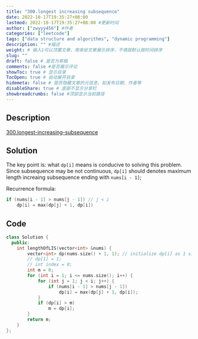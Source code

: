 ```yaml
---
title: "300.longest increasing subsequence"
date: 2022-10-17T19:35:27+08:00
lastmod: 2022-10-17T19:35:27+08:00 #更新时间
author: ["zwyyy456"] #作者
categories: ["leetcode"]
tags: ["data structure and algorithms", "dynamic programming"]
description: "" #描述
weight: # 输入1可以顶置文章，用来给文章展示排序，不填就默认按时间排序
slug: ""
draft: false # 是否为草稿
comments: false #是否展示评论
showToc: true # 显示目录
TocOpen: true # 自动展开目录
hidemeta: false # 是否隐藏文章的元信息，如发布日期、作者等
disableShare: true # 底部不显示分享栏
showbreadcrumbs: false #顶部显示当前路径
---
```

## Description
[300.longest-increasing-subsequence](https://leetcode.com/problems/longest-increasing-subsequence/submissions/)

## Solution
The key point is: what `dp[i]` means is conducive to solving this problem. Since subsequence may be not continuous, `dp[i]` should denotes maximum length increaing subsequence ending with `nums[i - 1]`;

Recurrence formula:
```cpp
if (nums[i - 1] > nums[j - 1]) // j < i
    dp[i] = max(dp[j] + 1, dp[i])
```

## Code
```cpp
class Solution {
  public:
    int lengthOfLIS(vector<int> &nums) {
        vector<int> dp(nums.size() + 1, 1); // initialize dp[i] as 1 since there is one element at least
        // dp[1] = 1;
        // int index = 0;
        int m = 0;
        for (int i = 1; i <= nums.size(); i++) {
            for (int j = 1; j < i; j++) {
                if (nums[i - 1] > nums[j - 1])
                    dp[i] = max(dp[j] + 1, dp[i]);
            }
            if (dp[i] > m)
                m = dp[i];
        }
        return m;
    }
};
```
